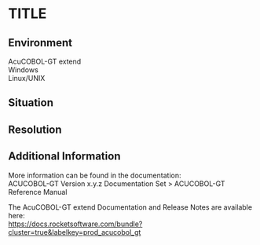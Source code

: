 # TITLE
## Environment
AcuCOBOL-GT extend  
Windows  
Linux/UNIX  

## Situation


## Resolution


## Additional Information
More information can be found in the documentation:   
ACUCOBOL-GT Version x.y.z Documentation Set > ACUCOBOL-GT Reference Manual    

The AcuCOBOL-GT extend Documentation and Release Notes are available here:    
https://docs.rocketsoftware.com/bundle?cluster=true&labelkey=prod_acucobol_gt  